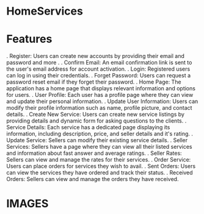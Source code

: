 # HomeServices

# Features

. Register: Users can create new accounts by providing their email and password and more .
. Confirm Email: An email confirmation link is sent to the user's email address for account activation.
. Login: Registered users can log in using their credentials.
. Forget Password: Users can request a password reset email if they forget their password.
. Home Page: The application has a home page that displays relevant information and options for users.
. User Profile: Each user has a profile page where they can view and update their personal information.
. Update User Information: Users can modify their profile information such as name, profile picture, and contact details.
. Create New Service: Users can create new service listings by providing details and dynamic form for asking questions to the clients.
. Service Details: Each service has a dedicated page displaying its information, including description, price, and seller details and it's rating.
. Update Service: Sellers can modify their existing service details.
. Seller Services: Sellers have a page where they can view all their listed services and information about fast answer and average ratings.
. Seller Rates: Sellers can view and manage the rates for their services.
. Order Service: Users can place orders for services they wish to avail.
. Sent Orders: Users can view the services they have ordered and track their status.
. Received Orders: Sellers can view and manage the orders they have received.

# IMAGES

